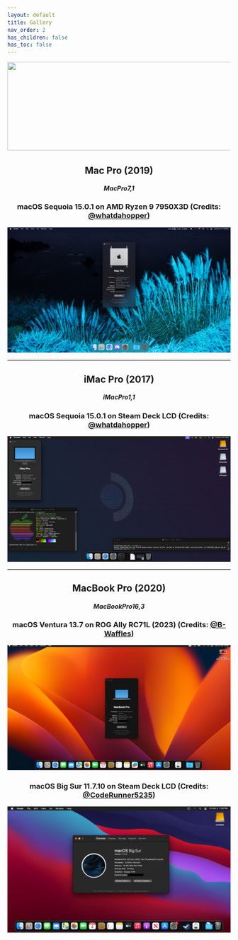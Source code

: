 ```yaml
---
layout: default
title: Gallery
nav_order: 2
has_children: false
has_toc: false
---
```


<p align="center">
  <img width="650" height="200" src="../../assets/Headers/Header-Gallery.png">
</p>

<h2 align="center"><b>Mac Pro (2019)</b></h2>
<h5 align="center"><i>MacPro7,1</i></h5>
<div>
  <h3 align="center">
    macOS Sequoia 15.0.1 on AMD Ryzen 9 7950X3D (Credits: 
    <a href="https://github.com/whatdahopper">@whatdahopper</a>)
  </h3>
  <a href=""><img src="../../assets/Gallery/MacPro71/1501-AMD-R9-7950X3D.png" alt=""></a>
</div>
<hr>

<h2 align="center"><b>iMac Pro (2017)</b></h2>
<h5 align="center"><i>iMacPro1,1</i></h5>
<div>
  <h3 align="center">
    macOS Sequoia 15.0.1 on Steam Deck LCD (Credits: 
    <a href="https://github.com/whatdahopper">@whatdahopper</a>)
  </h3>
  <a href=""><img src="../../assets/Gallery/iMacPro11/1501-Steam-Deck.png" alt=""></a>
<hr>

<h2 align="center"><b>MacBook Pro (2020)</b></h2>
<h5 align="center"><i>MacBookPro16,3</i></h5>
<div>
  <h3 align="center">
    macOS Ventura 13.7 on ROG Ally RC71L (2023) (Credits: 
    <a href="https://github.com/B-Waffles">@B-Waffles</a>)
  </h3>
  <a href=""><img src="../../assets/Gallery/MacBookPro163/137-ROG-Ally.png" alt=""></a>
</div>
<div>
  <h3 align="center">
    macOS Big Sur 11.7.10 on Steam Deck LCD (Credits: 
    <a href="https://github.com/CodeRunner5235">@CodeRunner5235</a>)
  </h3>
  <a href=""><img src="../../assets/Gallery/MacBookPro163/11710-Steam-Deck.png" alt=""></a>
</div>
